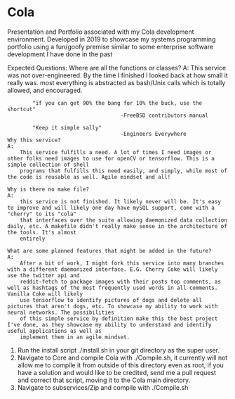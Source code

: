 # Cola
Presentation and Portfolio associated with my Cola development environment. Developed in 2019 to showcase my systems programming portfolio using a fun/goofy premise similar to some enterprise software development I have done in the past

Expected Questions:
	Where are all the functions or classes? 
	A:
		This service was not over-engineered. By the time I finished I looked back at how small it really was. most everything is abstracted as bash/Unix calls which
		is totally allowed, and encouraged. 
	
			"if you can get 90% the bang for 10% the buck, use the shortcut" 
										-FreeBSD contributors manual
			
			"Keep it simple sally" 
										-Engineers Everywhere
	Why this service?
	A:	
		This service fulfills a need. A lot of times I need images or other folks need images to use for openCV or tensorflow. This is a simple collection of shell 
		programs that fulfills this need easily, and simply, while most of the code is reusable as well. Agile mindset and all!

	Why is there no make file?
	A:
		this service is not finished. It likely never will be. It's easy to improve and will likely one day have mySQL support, come with a "cherry" to its "cola"
		that interfaces over the suite allowing daemonized data collection daily, etc. A makefile didn't really make sense in the architecture of the tools. It's almost 
		entirely  

	What are some planned features that might be added in the future?
	A:
		After a bit of work, I might fork this service into many branches with a different daemonized interface. E.G. Cherry Coke will likely use the twitter api and
		reddit-fetch to package images with their posts top comments, as well as hashtags of the most frequently used words in all comments. Vanilla Coke will likely
		use tensorflow to identify pictures of dogs and delete all pictures that aren't dogs, etc. To showcase my ability to work with neural networks. The possibilities
		of this simple service by definition make this the best project I've done, as they showcase my ability to understand and identify useful applications as well as
		implement them in an agile mindset. 



1. Run the install script ./install.sh in your git directory as the super user. 
2. Navigate to Core and compile Cola with ./Compile.sh, it currently will not allow me to compile it from outside of this directory even as root, if you have a solution
		and would like to be credited, send me a pull request and correct that script, moving it to the Cola main directory. 
3. Navigate to subservices/Zip and compile with ./Compile.sh
